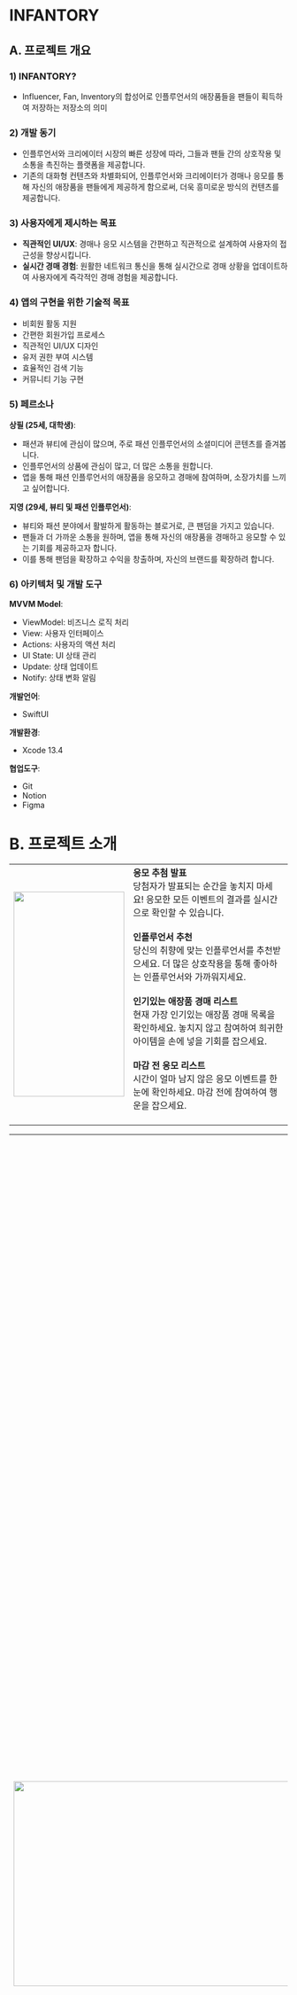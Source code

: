 # INFANTORY

## A. 프로젝트 개요

### 1) INFANTORY?

- Influencer, Fan, Inventory의 합성어로 인플루언서의 애장품들을 팬들이 획득하여 저장하는 저장소의 의미

### 2) 개발 동기

-   인플루언서와 크리에이터 시장의 빠른 성장에 따라, 그들과 팬들 간의 상호작용 및 소통을 촉진하는 플랫폼을 제공합니다.
-   기존의 대화형 컨텐츠와 차별화되어, 인플루언서와 크리에이터가 경매나 응모를 통해 자신의 애장품을 팬들에게 제공하게 함으로써, 더욱 흥미로운 방식의 컨텐츠를 제공합니다.

### 3) 사용자에게 제시하는 목표

-   **직관적인 UI/UX**: 경매나 응모 시스템을 간편하고 직관적으로 설계하여 사용자의 접근성을 향상시킵니다.
-   **실시간 경매 경험**: 원활한 네트워크 통신을 통해 실시간으로 경매 상황을 업데이트하여 사용자에게 즉각적인 경매 경험을 제공합니다.

### 4) 앱의 구현을 위한 기술적 목표

-   비회원 활동 지원
-   간편한 회원가입 프로세스
-   직관적인 UI/UX 디자인
-   유저 권한 부여 시스템
-   효율적인 검색 기능
-   커뮤니티 기능 구현

### 5) 페르소나

**상필 (25세, 대학생)**:

-   패션과 뷰티에 관심이 많으며, 주로 패션 인플루언서의 소셜미디어 콘텐츠를 즐겨봅니다.
-   인플루언서의 상품에 관심이 많고, 더 많은 소통을 원합니다.
-   앱을 통해 패션 인플루언서의 애장품을 응모하고 경매에 참여하며, 소장가치를 느끼고 싶어합니다.

**지영 (29세, 뷰티 및 패션 인플루언서)**:

-   뷰티와 패션 분야에서 활발하게 활동하는 블로거로, 큰 팬덤을 가지고 있습니다.
-   팬들과 더 가까운 소통을 원하며, 앱을 통해 자신의 애장품을 경매하고 응모할 수 있는 기회를 제공하고자 합니다.
-   이를 통해 팬덤을 확장하고 수익을 창출하며, 자신의 브랜드를 확장하려 합니다.

### 6) 아키텍처 및 개발 도구

**MVVM Model**:

-   ViewModel: 비즈니스 로직 처리
-   View: 사용자 인터페이스
-   Actions: 사용자의 액션 처리
-   UI State: UI 상태 관리
-   Update: 상태 업데이트
-   Notify: 상태 변화 알림

**개발언어**:

-   SwiftUI

**개발환경**:

-   Xcode 13.4

**협업도구**:

-   Git
-   Notion
-   Figma

# B. 프로젝트 소개

<table>
  <tr>
    <td><img src="image.png" width="200" height="370"></td>
    <td>
      <strong>응모 추첨 발표</strong><br>
      당첨자가 발표되는 순간을 놓치지 마세요! 응모한 모든 이벤트의 결과를 실시간으로 확인할 수 있습니다.<br><br>
      <strong>인플루언서 추천</strong><br>
      당신의 취향에 맞는 인플루언서를 추천받으세요. 더 많은 상호작용을 통해 좋아하는 인플루언서와 가까워지세요.<br><br>
      <strong>인기있는 애장품 경매 리스트</strong><br>
      현재 가장 인기있는 애장품 경매 목록을 확인하세요. 놓치지 않고 참여하여 희귀한 아이템을 손에 넣을 기회를 잡으세요. <br><br>
      <strong>마감 전 응모 리스트</strong><br>
      시간이 얼마 남지 않은 응모 이벤트를 한눈에 확인하세요. 마감 전에 참여하여 행운을 잡으세요.<br><br>
    </td>
  </tr>
</table>

<table>
  <tr>
    <td><img src="image-1.png" width="600" height="370"></td>
    <td>
      <strong>최근 검색어</strong><br>
      최근에 검색했던 내용을 쉽게 다시 찾을 수 있습니다.<br><br>
      <strong>통합 검색</strong><br>
      모든 카테고리를 통틀어 원하는 내용을 빠르게 찾을 수 있습니다.<br><br>
      <strong>탭별 검색 기능</strong><br>
      인플루언서, 경매, 응모 등의 카테고리별로 구분하여 검색할 수 있습니다. 원하는 정보를 더 정확하고 빠르게 찾아보세요.<br><br>
    </td>
  </tr>
</table>

<table>
  <tr>
    <td><img src="image-2.png" width="1400" height="370"></td>
    <td>
      <strong>애장품 경매 목록</strong><br>
      다양한 인플루언서들의 애장품들이 경매에 올라와 있습니다. 원하는 애장품을 찾아보세요.<br><br>
      <strong>실시간 입찰 현황</strong><br>
      각 애장품 경매의 입찰 현황을 실시간으로 확인할 수 있습니다. 경매의 흥미진진한 순간을 놓치지 마세요.<br><br>
      <strong>경매 필터</strong><br>
      다양한 필터 옵션을 사용하여 원하는 애장품을 빠르게 찾을 수 있습니다. 카테고리, 가격 범위, 인플루언서 이름 등으로 필터링 해보세요.<br><br>
      <strong>입찰 기능</strong><br>
      원하는 애장품에 직접 입찰할 수 있는 기능입니다. 경쟁을 통해 희귀한 애장품을 손에 넣으세요.<br><br>
    </td>
  </tr>
</table>

<table>
  <tr>
    <td><img src="image-3.png" width="1550" height="370"></td>
    <td>
      <strong>애장품 응모 목록</strong><br>
      다양한 인플루언서들이 제공하는 특별한 애장품들을 응모할 수 있는 목록입니다. 마음에 드는 아이템을 찾아보세요.<br><br>
      <strong>응모 필터</strong><br>
      원하는 애장품을 빠르게 찾을 수 있도록 다양한 필터 옵션을 제공합니다. 카테고리, 인플루언서 이름, 응모 마감일 등으로 필터링 해보세요.<br><br>
      <strong>응모 기능</strong><br>
      원하는 애장품에 직접 응모할 수 있는 기능입니다. 행운을 시험해보세요!<br><br>
    </td>
  </tr>
</table>

<table>
  <tr>
    <td><img src="image-4.png" width="650" height="370"></td>
    <td>
      <strong>내 경매/응모 활동 목록</strong><br>
      참여한 경매와 응모 이벤트의 목록을 한 눈에 확인할 수 있습니다. 자신의 활동을 쉽게 추적하고 관리하세요.<br><br>
      <strong>경매 낙찰, 응모 당첨 결과 표시</strong><br>
      경매에서 낙찰을 받았거나 응모 이벤트에서 당첨되었을 때의 결과를 실시간으로 확인할 수 있습니다. 당신의 행운을 놓치지 마세요!<br><br>
    </td>
  </tr>
</table>

<table>
  <tr>
    <td><img src="image-5.png" width="1200" height="370"></td>
     <td>
      <strong>계좌 등록, 간편 결제</strong><br>
      계좌를 등록하고 간편 결제 기능을 사용하여 빠르고 쉽게 경매에 참여하거나 응모할 수 있습니다.<br><br>
      <strong>주소 입력</strong><br>
      상품 배송을 위해 주소를 입력하고 관리할 수 있습니다. 배송 정보를 정확하게 입력하여 원활한 상품 수령을 도와주세요.<br><br>
    </td>
  </tr>
</table>

<table>
  <tr>
    <td><img src="image-6.png" width="1500" height="370"></td>
       <td>
      <strong>인플루언서 등록 플로팅 버튼</strong><br>
      인플루언서로서 활동하기 위해 자신을 등록할 수 있는 플로팅 버튼이 제공됩니다. 간단한 클릭으로 등록 절차를 시작하세요.<br><br>
      <strong>응모/경매 등록</strong><br>
      인플루언서로 등록한 후에는 자신의 애장품을 경매에 올리거나 응모 이벤트를 개최할 수 있습니다. 팬들과의 상호작용을 늘리고 수익을 창출하세요.<br><br>
    </td>
  </tr>
</table>

<table>
  <tr>
    <td><img src="image-7.png" width="1250" height="370"></td>
    <td>
      <strong>인플루언서 팔로우 기능</strong><br>
      좋아하는 인플루언서를 팔로우하여 그들의 최신 활동을 빠르게 받아볼 수 있습니다. 팔로우하여 커뮤니티에 참여하세요.<br><br>
      <strong>해당 인플루언서 경매/응모 물품 피드 목록</strong><br>
      팔로우한 인플루언서의 경매 및 응모 물품들을 한 눈에 볼 수 있는 피드 목록입니다. 놓치지 않고 참여하세요.<br><br>
    </td>
  </tr>
</table>

## 3-1) 앱의 기술적 특이점

-   **실시간 경매 데이터 반영**: Firestore만을 사용할 때는 실시간으로 유저들의 데이터를 반영하기 어려운 문제가 있었습니다. 하지만 Firebase Realtime Database를 사용함으로써, 경매에 참여하는 유저들에게 실시간으로 변동되는 경매 상황과 입찰 현황을 보여줄 수 있게 되었습니다.

## 3-2) 앱의 기술적 특이점

-   **이미지 로딩 최적화**: 앱 내에서 이미지를 로딩할 때 URL을 통한 네트워킹을 하게 됩니다. Firebase Storage를 사용할 경우 트래픽량이 과도하게 증가하는 문제가 발생할 수 있습니다. 이를 해결하기 위해 이미지를 메모리 캐시에 저장하고, 한 번 다운로드 받은 URL에 대해서는 다시 다운로드 받지 않도록 하였습니다. 이로써 트래픽량을 줄이고 이미지 로딩 속도를 향상시켰습니다.

## 3-3) 앱의 기술적 특이점

-   **실시간 타이머로 남은 시간 표시**: 경매 및 응모 기능에서 마감일만 표시되었던 것을 개선하여, 사용자에게 남은 시간을 실시간 타이머로 보여줌으로써 더 직관적인 UX를 제공하게 되었습니다.

## 4) 결과

-   **비회원 활동 지원**: 로그인 없이도 앱의 기본 기능들을 둘러볼 수 있도록 하였습니다.
-   **간편한 회원가입**: 카카오API를 이용하여 사용자가 빠르고 간편하게 회원가입을 할 수 있도록 하였습니다.
-   **실시간 경매 기능**: Firebase Realtime Database를 사용하여 실시간 경매 기능을 구현하였습니다.
-   **특정 유저 권한 부여**: 인플루언서에게만 경매와 응모 업로드가 가능하도록 권한을 부여하였습니다.
-   **검색 기능**: 사용자가 원하는 인플루언서나 애장품을 검색을 통해 찾을 수 있도록 하였습니다.

# C. 프로젝트 발전방향

## 1) 기대효과

### 다양한 콘텐츠 접근성

-   더 많은 인플루언서와 다양한 콘텐츠에 접근할 수 있는 기회를 제공합니다.

### 맞춤형 경험 강화

-   유저는 더 많은 인플루언서 및 다른 팬과 상호 작용하고, 맞춤형 경험을 누릴 수 있습니다.

### 팬 베이스 확장

-   인플루언서는 더 많은 팬을 유치하고 더 넓은 영향을 행사할 수 있는 기회를 제공받습니다.

### 수익 증대

-   인플루언서는 애장품 경매 및 응모를 통해 더 큰 팬층을 확보하여 수익을 늘릴 수 있습니다.

### 수익 모델 강화

-   플랫폼은 더 많은 유저 및 인플루언서를 확보하고, 애장품 판매를 통해 수익모델 확보 가능합니다.

#### 팬 기대효과

-   인플루언서와 더 가깝게 소통하고, 그들의 애장품을 소유할 수 있는 기회를 얻습니다.

#### 인플루언서 기대효과

-   팬 베이스를 확장하고, 애장품 판매를 통해 수익을 창출할 수 있습니다.

#### 플랫폼 기대효과

-   더 많은 유저와 인플루언서를 유치하여 플랫폼의 성장을 촉진할 수 있습니다.

## 2) 향후 방향과 계획

### 커뮤니티성 확장

-   앱 내 커뮤니티 기능을 개발하여 경매, 응모에 참여하는 유저들 간의 소통 및 인플루언서와의 상호작용을 증대합니다.

### 개인화된 경험 제공

-   상품이 늘어남에 따라 유저의 기호나 선호도를 분석하여 맞춤형 상품을 표시하여 개인화된 앱 경험을 제공합니다.

### 플랫폼 확장

-   애장품 경매, 응모에서 확장하여 다양한 이벤트를 제공하거나, 라이브 스트리밍 등의 추가 활동을 제공합니다.

## 3) 개발하면서 얻은 교훈

-   프로젝트를 시작할 때 기획, 디자인, 개발 기초 설계가 중요합니다.
-   개발을 시작하기 전 협업에 있어서 정하고 가면 좋은 것들이 많다는 것을 깨달았습니다.
-   앱을 개발하기 전 사용자 니즈, 경험 등 철저한 사전 준비를 하여 사용자 중심의 개발의 중요성을 느꼈습니다.
-   앱의 느린 로딩, 응답성 문제 해결을 위해 초기 데이터 모델링 및 앱 최적화의 중요성을 느꼈습니다.
-   새로운 기능을 추가할 때 적절한 예외처리를 해서 앱 사용 품질을 높여야 한다는 것을 깨달았습니다.

## 4) 팀원소개 (R&R)

### 팀원 소개
<div align="center">

|[ 김성훈 ]<br/> []()<br/> "" | [ 변상필 ]<br/> []()<br/> "" | [ 봉주헌 ]<br/> []()<br/> "개발 쉽네 ㅋㄷ 라고할뻔" | [ 안지영 ]<br/>[]()<br/> ""  |
| :----------------------------------------------------------: | :---------------------------------------------: | :------: | :-------------------------------------------------: |
|<img src =  width="150"> | <img src =  width="150"> | <img src = "bongJooHeon.png" width="150">  | <img src =  width="150"> |


|[ 윤경환 ]<br/> []()<br/> "" | [ 이희찬 ]<br/> []()<br/> "" | [ 전민석 ]<br/> [Jade]()<br/> "옥같은 개발자가 될거야" | [ 조민근 ]<br/>[]()<br/> ""  |
|:-----------------------------------------------------------: | :---------------------------------------------: | :------: | :--------------------------------------------------: | 
|<img src =  width="150"> | <img src =  width="150"> | <img src = width="150">  | <img src =  width="150"> |

</div>
 

### 김성훈 (PM)

-   프로젝트 관리

### 변상필 (PO, 결제, 활동, 경매, 관리자)

-   결제, 경매 기능 구현

### 봉주헌 (마이, 등록)

-   마이페이지, 경매/응모 등록 구현

### 안지영 (로그인, 홈, 응모, 검색)

-   로그인, 응모 , 검색 기능 구현

### 윤경환 (마이, 등록)

-   마이페이지, 경매/응모 등록 구현

### 이희찬 (결제, 활동, 경매)

-   경매, 결제, 활동내역 기능 구현

### 전민석 (결제, 활동, 경매)

-   경매, 결제, 활동내역 기능 구현

### 조민근 (로그인, 홈, 응모, 검색, 관리자)

-   로그인, 응모, 검색, 관리자앱 구현
